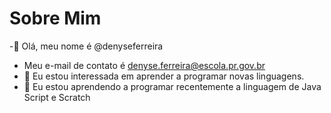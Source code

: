 # Sobre Mim

-👋 Olá, meu nome é @denyseferreira
- Meu e-mail de contato é denyse.ferreira@escola.pr.gov.br
- 👀 Eu estou interessada em aprender a programar novas linguagens.
- 🌱 Eu estou aprendendo a programar recentemente a linguagem de Java Script e Scratch

<!---
denyseferreira/denyseferreira is a ✨ special ✨ repository because its `README.md` (this file) appears on your GitHub profile.
You can click the Preview link to take a look at your changes.
--->
